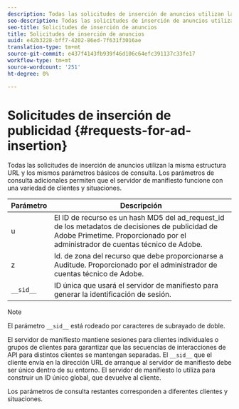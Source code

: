 ```yaml
---
description: Todas las solicitudes de inserción de anuncios utilizan la misma estructura URL y los mismos parámetros básicos de consulta. Los parámetros de consulta adicionales permiten que el servidor de manifiesto funcione con una variedad de clientes y situaciones.
seo-description: Todas las solicitudes de inserción de anuncios utilizan la misma estructura URL y los mismos parámetros básicos de consulta. Los parámetros de consulta adicionales permiten que el servidor de manifiesto funcione con una variedad de clientes y situaciones.
seo-title: Solicitudes de inserción de anuncios
title: Solicitudes de inserción de anuncios
uuid: e42b3228-bff7-4202-86ed-7f631f3016ae
translation-type: tm+mt
source-git-commit: e437f4143fb939f46d106c64efc391137c33fe17
workflow-type: tm+mt
source-wordcount: '251'
ht-degree: 0%

---
```



# Solicitudes de inserción de publicidad {#requests-for-ad-insertion}

Todas las solicitudes de inserción de anuncios utilizan la misma estructura URL y los mismos parámetros básicos de consulta. Los parámetros de consulta adicionales permiten que el servidor de manifiesto funcione con una variedad de clientes y situaciones.

| Parámetro | Descripción |
|--- |--- |
| u | El ID de recurso es un hash MD5 del ad_request_id de los metadatos de decisiones de publicidad de Adobe Primetime. Proporcionado por el administrador de cuentas técnico de Adobe. |
| z | Id. de zona del recurso que debe proporcionarse a Auditude. Proporcionado por el administrador de cuentas técnico de Adobe. |
| `__sid__` | ID única que usará el servidor de manifiesto para generar la identificación de sesión. |

>[!NOTE]
>
>El parámetro `__sid__` está rodeado por caracteres de subrayado de doble.

El servidor de manifiesto mantiene sesiones para clientes individuales o grupos de clientes para garantizar que las secuencias de interacciones de API para distintos clientes se mantengan separadas. El `__sid__` que el cliente envía en la dirección URL de arranque al servidor de manifiesto debe ser único dentro de su entorno. El servidor de manifiesto lo utiliza para construir un ID único global, que devuelve al cliente.

Los parámetros de consulta restantes corresponden a diferentes clientes y situaciones.